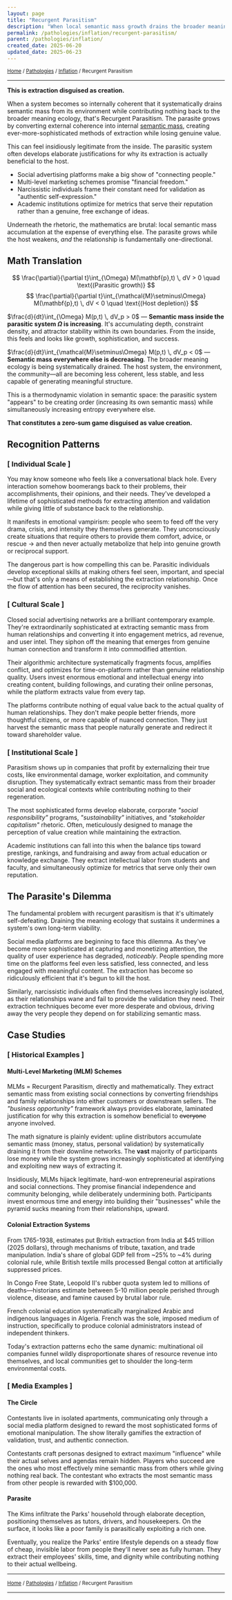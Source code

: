 ```yaml
---
layout: page
title: "Recurgent Parasitism"
description: "When local semantic mass growth drains the broader meaning ecology"
permalink: /pathologies/inflation/recurgent-parasitism/
parent: /pathologies/inflation/
created_date: 2025-06-20
updated_date: 2025-06-23
---
```


<small>[Home](/) / [Pathologies](/pathologies/) / [Inflation](/pathologies/inflation/) / Recurgent Parasitism</small>

---

**This is extraction disguised as creation.**

When a system becomes so internally coherent that it systematically drains semantic mass from its environment while contributing nothing back to the broader meaning ecology, that's Recurgent Parasitism. The parasite grows by converting external coherence into internal [semantic mass](/explanations/s/semantic-mass/), creating ever-more-sophisticated methods of extraction while losing genuine value.

This can feel insidiously legitimate from the inside. The parasitic system often develops elaborate justifications for why its extraction is actually beneficial to the host.

- Social advertising platforms make a big show of "connecting people."
- Multi-level marketing schemes promise "financial freedom."
- Narcissistic individuals frame their constant need for validation as "authentic self-expression."
- Academic institutions optimize for metrics that serve their reputation rather than a genuine, free exchange of ideas.

Underneath the rhetoric, the mathematics are brutal: local semantic mass accumulation at the expense of everything else. The parasite grows while the host weakens, *and* the relationship is fundamentally one-directional.

## Math Translation

$$
\frac{\partial}{\partial t}\int_{\Omega} M(\mathbf{p},t) \, dV > 0 \quad \text{(Parasitic growth)}
$$
$$
\frac{\partial}{\partial t}\int_{\mathcal{M}\setminus\Omega} M(\mathbf{p},t) \, dV < 0 \quad \text{(Host depletion)}
$$


$\frac{d}{dt}\int_{\Omega} M(p,t) \, dV_p > 0$ — **Semantic mass inside the parasitic system $\Omega$ is increasing**. It's accumulating depth, constraint density, and attractor stability within its own boundaries. From the inside, this feels and looks like growth, sophistication, and success.

$\frac{d}{dt}\int_{\mathcal{M}\setminus\Omega} M(p,t) \, dV_p < 0$ — **Semantic mass everywhere else is decreasing**. The broader meaning ecology is being systematically drained. The host system, the environment, the community—all are becoming less coherent, less stable, and less capable of generating meaningful structure.

This is a thermodynamic violation in semantic space: the parasitic system "appears" to be creating order (increasing its own semantic mass) while simultaneously increasing entropy everywhere else.

**That constitutes a zero-sum game disguised as value creation.**

## Recognition Patterns

### [ Individual Scale ]

You may know someone who feels like a conversational black hole. Every interaction somehow boomerangs back to their problems, their accomplishments, their opinions, and their needs. They've developed a lifetime of sophisticated methods for extracting attention and validation while giving little of substance back to the relationship.

It manifests in emotional vampirism: people who seem to feed off the very drama, crisis, and intensity they themselves generate. They unconsciously create situations that require others to provide them comfort, advice, or rescue $\rightarrow$ and then never actually metabolize that help into genuine growth or reciprocal support.

The dangerous part is how compelling this can be. Parasitic individuals develop exceptional skills at making others feel seen, important, and special—but that's only a means of establishing the extraction relationship. Once the flow of attention has been secured, the reciprocity vanishes.

### [ Cultural Scale ]

Closed social advertising networks are a brilliant contemporary example. They're extraordinarily sophisticated at extracting semantic mass from human relationships and converting it into engagement metrics, ad revenue, and user intel. They siphon off the meaning that emerges from genuine human connection and transform it into commodified attention.

Their algorithmic architecture systematically fragments focus, amplifies conflict, and optimizes for time-on-platform rather than genuine relationship quality. Users invest enormous emotional and intellectual energy into creating content, building followings, and curating their online personas, while the platform extracts value from every tap.

The platforms contribute nothing of equal value back to the actual quality of human relationships. They don't make people better friends, more thoughtful citizens, or more capable of nuanced connection. They just harvest the semantic mass that people naturally generate and redirect it toward shareholder value.

### [ Institutional Scale ]

Parasitism shows up in companies that profit by externalizing their true costs, like environmental damage, worker exploitation, and community disruption. They systematically extract semantic mass from their broader social and ecological contexts while contributing nothing to their regeneration.

The most sophisticated forms develop elaborate, corporate *"social responsibility"* programs, *"sustainability"* initiatives, and *"stakeholder capitalism"* rhetoric. Often, meticulously designed to manage the perception of value creation while maintaining the extraction. 

Academic institutions can fall into this when the balance tips toward prestige, rankings, and fundraising and away from actual education or knowledge exchange. They extract intellectual labor from students and faculty, and simultaneously optimize for metrics that serve only their own reputation.

## The Parasite's Dilemma

The fundamental problem with recurgent parasitism is that it's ultimately self-defeating. Draining the meaning ecology that sustains it undermines a system's own long-term viability. 

Social media platforms are beginning to face this dilemma. As they've become more sophisticated at capturing and monetizing attention, the quality of user experience has degraded, *noticeably*. People spending more time on the platforms feel even less satisfied, less connected, and less engaged with meaningful content. The extraction has become so ridiculously efficient that it's begun to kill the host.

Similarly, narcissistic individuals often find themselves increasingly isolated, as their relationships wane and fail to provide the validation they need. Their extraction techniques become ever more desperate and obvious, driving away the very people they depend on for stabilizing semantic mass.

## Case Studies

### [ Historical Examples ]

#### Multi-Level Marketing (MLM) Schemes

MLMs $=$ Recurgent Parasitism, directly and mathematically. They extract semantic mass from existing social connections by converting friendships and family relationships into either customers or downstream sellers. The *"business opportunity"* framework always provides elaborate, laminated justification for why this extraction is somehow beneficial to ~~everyone~~ anyone involved.

The math signature is plainly evident: upline distributors accumulate semantic mass (money, status, personal validation) by systematically draining it from their downline networks. The **vast** majority of participants lose money while the system grows increasingly sophisticated at identifying and exploiting new ways of extracting it.

Insidiously, MLMs hijack legitimate, hard-won entrepreneurial aspirations and social connections. They promise financial independence and community belonging, while deliberately undermining both. Participants invest enormous time and energy into building their "businesses" while the pyramid sucks meaning from their relationships, upward. 

#### Colonial Extraction Systems

From 1765-1938, estimates put British extraction from India at $45 trillion (2025 dollars), through mechanisms of tribute, taxation, and trade manipulation. India's share of global GDP fell from ~25% to ~4% during colonial rule, while British textile mills processed Bengal cotton at artificially suppressed prices.

In Congo Free State, Leopold II's rubber quota system led to millions of deaths—historians estimate between 5-10 million people perished through violence, disease, and famine caused by brutal labor rule.

French colonial education systematically marginalized Arabic and indigenous languages in Algeria. French was the sole, imposed medium of instruction, specifically to produce colonial administrators instead of independent thinkers.

Today's extraction patterns echo the same dynamic: multinational oil companies funnel wildly disproportionate shares of resource revenue into themselves, and local communities get to shoulder the long-term environmental costs.

### [ Media Examples ]

#### The Circle

Contestants live in isolated apartments, communicating only through a social media platform designed to reward the most sophisticated forms of emotional manipulation. The show literally gamifies the extraction of validation, trust, and authentic connection.

Contestants craft personas designed to extract maximum "influence" while their actual selves and agendas remain hidden. Players who succeed are the ones who most effectively mine semantic mass from others while giving nothing real back. The contestant who extracts the most semantic mass from other people is rewarded with $100,000.

#### Parasite

The Kims infiltrate the Parks' household through elaborate deception, positioning themselves as tutors, drivers, and housekeepers. On the surface, it looks like a poor family is parasitically exploiting a rich one.

Eventually, you realize the Parks' entire lifestyle depends on a steady flow of cheap, invisible labor from people they'll never see as fully human. They extract their employees' skills, time, and dignity while contributing nothing to their actual wellbeing.

---

<small>[Home](/) / [Pathologies](/pathologies/) / [Inflation](/pathologies/inflation/) / Recurgent Parasitism</small>

---
